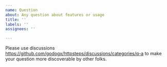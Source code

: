 ```yaml
---
name: Question
about: Any question about features or usage
title: ''
labels: ''
assignees: ''

---
```


Please use discussions https://github.com/godogx/httpsteps/discussions/categories/q-a to make your question more discoverable by other folks.
